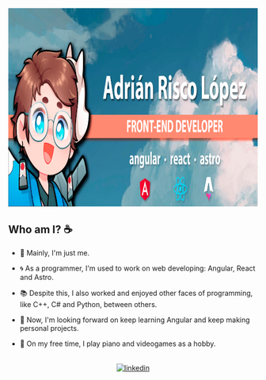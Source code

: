 <img src='https://github.com/Adrin63/Adrin63/blob/main/Github Banner.png' height="400"/>

## Who am I? ☕

- 🌻 Mainly, I'm just me.

- 🌀 As a programmer, I'm used to work on web developing: Angular, React and Astro.

- 📚 Despite this, I also worked and enjoyed other faces of programming, like C++, C# and Python, between others.

- 🎯 Now, I'm looking forward on keep learning Angular and keep making personal projects.

- 🍉 On my free time, I play piano and videogames as a hobby.



<div align="center">
  <br/>
    <a href="https://www.linkedin.com/in/adrianrl/" target="blank"><img align="center" src="https://user-images.githubusercontent.com/88904952/234979284-68c11d7f-1acc-4f0c-ac78-044e1037d7b0.png" alt="linkedin" height="50" width="50" /></a>  
</div>
